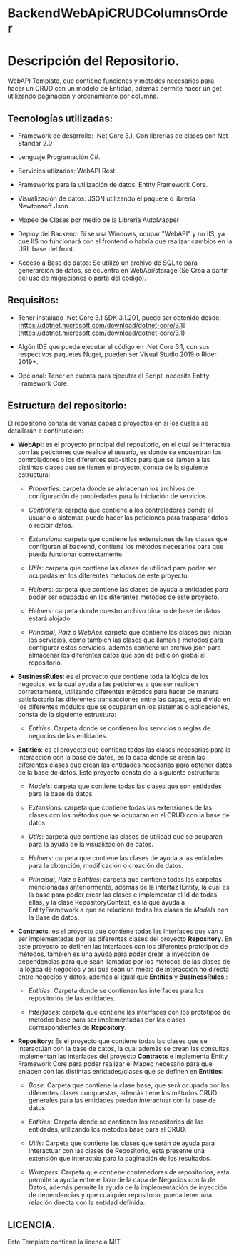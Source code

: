 # BackendWebApiCRUDColumnsOrder

Descripción del Repositorio.
=============================
WebAPI Template, que contiene funciones y métodos necesarios para hacer un CRUD con un modelo de Entidad, además permite hacer un get utilizando paginación y ordenamiento por columna.



Tecnologías utilizadas: 
------------------------

-   Framework de desarrollo: .Net Core 3.1, Con librerías de clases con Net Standar 2.0

-   Lenguaje Programación C\#.

-   Servicios utlizados: WebAPI Rest.

-   Frameworks para la utilización de datos: Entity Framework Core.

-   Visualización de datos: JSON utilizando el paquete o librería
    Newtonsoft.Json.

-	Mapeo de Clases por medio de la Librería AutoMapper    

-   Deploy del Backend: Si se usa Windows, ocupar \"WebAPI\" y no IIS,
    ya que IIS no funcionará con el frontend o habría que realizar
    cambios en la URL base del front.

-   Acceso a Base de datos: Se utilizó un archivo de SQLite para
    generarción de datos, se ecuentra en WebApi/storage (Se Crea a partir
    del uso de migraciones o parte del codigo). 

Requisitos:
-----------

-   Tener instalado .Net Core 3.1 SDK 3.1.201, puede ser obtenido desde:
    [https://dotnet.microsoft.com/download/dotnet-core/3.1](https://dotnet.microsoft.com/download/dotnet-core/3.1)

-   Algún IDE que pueda ejecutar el código en .Net Core 3.1, con sus
    respectivos paquetes Nuget, pueden ser Visual Studio 2019 o Rider 2019+.

-   Opcional: Tener en cuenta para ejecutar el Script, necesita Entity
    Framework Core.

Estructura del repositorio:
---------------------------

El repositorio consta de varias capas o proyectos en si los cuales se
detallarán a continuación:

-   **WebApi**: es el proyecto principal del repositorio, en el cual se
    interactúa con las peticiones que realice el usuario, es donde se
    encuentran los controladores o los diferentes sub-sitios para que se
    llamen a las distintas clases que se tienen el proyecto, consta de
    la siguiente estructura:

    -   *Properties*: carpeta donde se almacenan los archivos de
        configuración de propiedades para la iniciación de servicios.

    -   *Controllers*: carpeta que contiene a los controladores donde el
        usuario o sistemas puede hacer las peticiones para traspasar
        datos o recibir datos.

    -   *Extensions*: carpeta que contiene las extensiones de las clases
        que configuran el backend, contiene los métodos necesarios para
        que pueda funcionar correctamente.

    -   *Utils*: carpeta que contiene las clases de utilidad
        para poder ser ocupadas en los diferentes métodos de este
        proyecto.

    -   *Helpers*: carpeta que contiene las clases de ayuda a entidades
        para poder ser ocupadas en los diferentes métodos de este
        proyecto.

    -   *Helpers*: carpeta donde nuestro archivo binario de base de 
    	datos estará alojado

    -   *Principal, Raíz o WebApi*: carpeta que contiene las clases que
        inician los servicios, como también las clases que llaman a
        métodos para configurar estos servicios, además contiene un
        archivo json para almacenar los diferentes datos que son de
        petición global al repositorio.

-   **BusinessRules**: es el proyecto que contiene toda la lógica de los
    negocios, es la cual ayuda a las peticiones a que ser realicen
    correctamente, utilizando diferentes métodos para hacer de manera
    satisfactoria las diferentes transacciones entre las capas, esta
    divido en los diferentes módulos que se ocuparan en los sistemas o
    aplicaciones, consta de la siguiente estructura:

	-	*Entities*: Carpeta donde se contienen los servicios o reglas
		de negocios de las entidades.

-   **Entities**: es el proyecto que contiene todas las clases
    necesarias para la interacción con la base de datos, es la capa
    donde se crean las diferentes clases que crean las entidades
    necesarias para obtener datos de la base de datos. Este proyecto
    consta de la siguiente estructura:

    -   *Models*: carpeta que contiene todas las clases que son
        entidades para la base de datos.

    -   *Extensions*: carpeta que contiene todas las extensiones de las
        clases con los métodos que se ocuparan en el CRUD con la base de
        datos.

    -   *Utils*: carpeta que contiene las clases de utilidad que se 
    	ocuparan para la ayuda de la visualización de datos.

    -   *Helpers*: carpeta que contiene las clases de ayuda a las entidades
    	para la obtención, modificación o creación de datos.

    -   *Principal, Raíz o Entities*: carpeta que contiene todas las
        carpetas mencionadas anteriormente, además de la interfaz
        IEntity, la cual es la base para poder crear las clases e
        implementar el Id de todas ellas, y la clase RepositoryContext,
        es la que ayuda a EntityFramework a que se relacione todas las
        clases de *Models* con la Base de datos.

-   **Contracts**: es el proyecto que contiene todas las interfaces que
    van a ser implementadas por las diferentes clases del proyecto
    **Repository**. En este proyecto se definen las interfaces con los
    diferentes prototipos de métodos, también es una ayuda para poder
    crear la inyección de dependencias para que sean llamadas por los
    métodos de las clases de la lógica de negocios y así que sean un
    medio de interacción no directa entre negocios y datos, además al
    igual que **Entities** y **BusinessRules**,:

    -	*Entities*: Carpeta donde se contienen las interfaces para los
    	repositorios de las entidades.

    -   *Interfaces*: carpeta que contiene las interfaces con los
        prototipos de métodos base para ser implementadas por las clases
        correspondientes de **Repository**.

-   **Repository:** Es el proyecto que contiene todas las clases que se
    interactúan con la base de datos, la cual además se crean las
    consultas, implementan las interfaces del proyecto **Contracts** e
    implementa Entity Framework Core para poder realizar el Mapeo
    necesario para que enlacen con las distintas entidades/clases que se
    definen en **Entities**:

    -   *Base*: Carpeta que contiene la clase base, que será ocupada por
        las diferentes clases compuestas, además tiene los métodos CRUD
        generales para las entidades puedan interactuar con la base de
        datos.

    -	*Entities*: Carpeta donde se contienen los repositorios de las 
    	entidades, utilizando los metodos base para el CRUD.

    -   *Utils*: Carpeta que contiene las clases que serán de ayuda para
        interactuar con las clases de Repositorio, está presente una
        extensión que interactúa para la paginación de los resultados.

    -   *Wrappers*: Carpeta que contiene contenedores de repositorios,
        esta permite la ayuda entre el lazo de la capa de Negocios con
        la de Datos, además permite la ayuda de la implementación de
        inyección de dependencias y que cualquier repositorio, pueda
        tener una relación directa con la entidad definida.


LICENCIA.
----------
Este Template contiene la licencia MIT.
